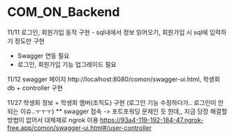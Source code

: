 # COM_ON_Backend

11/11 로그인, 회원가입 동작 구현 - sql내에서 정보 읽어오기, 회원가입 시 sql에 입력하기 정도만 구현
* Swagger 연동 필요
* 로그인, 회원가입 기능 업그레이드 필요 

11/12 swagger 페이지 http://localhost:8080/comon/swagger-ui.html, 학생회 db + controller 구현 

11/27 학생회 정보 + 학생회 멤버(조직도) 구현 (로그인 기능 수정하다가.. 로그인이 안되는 이슈..ㅜㅜㅜ)
** swagger 접속 -> 포트포워딩 문제인 듯 한데,, 지금 당장 해결할 방법이 없어서 대체재로 ngrok 이용 
https://93a4-119-192-184-47.ngrok-free.app/comon/swagger-ui.html#/user-controller
